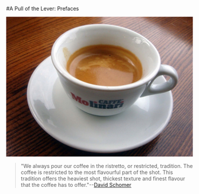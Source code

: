 

#A Pull of the Lever: Prefaces

![Caffe Molinari](images/caffemolinari.jpg)

> "We always pour our coffee in the ristretto, or restricted, tradition. The coffee is restricted to the most flavourful part of the shot.  This tradition offers the heaviest shot, thickest texture and finest flavour that the coffee has to offer."--[David Schomer][ds]

[ds]: http://www.espressovivace.com/archives/9507scr.html